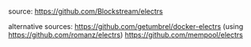 source:
https://github.com/Blockstream/electrs

alternative sources:
https://github.com/getumbrel/docker-electrs (using https://github.com/romanz/electrs)
https://github.com/mempool/electrs